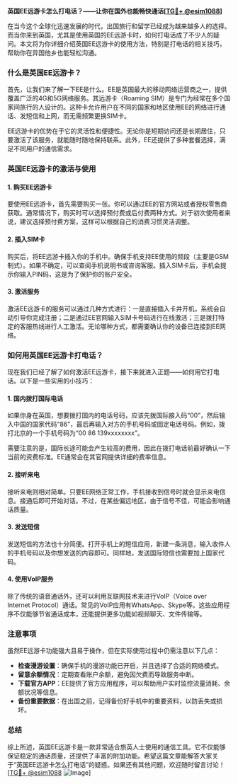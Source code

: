 **英国EE远游卡怎么打电话？——让你在国外也能畅快通话[[TG💪+ @esim1088](https://t.me/s/esim1088)]**

在当今这个全球化迅速发展的时代，出国旅行和留学已经成为越来越多人的选择。而当你来到英国，尤其是使用英国的EE远游卡时，如何打电话成了不少人的疑问。本文将为你详细介绍英国EE远游卡的使用方法，特别是打电话的相关技巧，帮助你在异国他乡也能轻松沟通。

### 什么是英国EE远游卡？

首先，让我们来了解一下EE是什么。EE是英国最大的移动网络运营商之一，提供覆盖广泛的4G和5G网络服务。其远游卡（Roaming SIM）是专门为经常在多个国家间旅行的人设计的。这种卡允许用户在不同的国家和地区使用EE的网络进行通话、发短信和上网，而无需频繁更换SIM卡。

EE远游卡的优势在于它的灵活性和便捷性。无论你是短期访问还是长期居住，只要激活了该服务，就能随时随地保持联系。此外，EE还提供了多种套餐选择，满足不同用户的通信需求。

### 英国EE远游卡的激活与使用

#### 1. 购买EE远游卡

要使用EE远游卡，首先需要购买一张。你可以通过EE的官方网站或者授权零售商获取。通常情况下，购买时可以选择预付费或后付费两种方式。对于初次使用者来说，建议选择预付费方案，这样可以根据自己的消费习惯灵活调整。

#### 2. 插入SIM卡

购买后，将EE远游卡插入你的手机中。确保手机支持EE使用的频段（主要是GSM制式）。如果不确定，可以查阅手机说明书或咨询客服。插入SIM卡后，手机会提示你输入PIN码，这是为了保护你的账户安全。

#### 3. 激活服务

激活EE远游卡的服务可以通过几种方式进行：一是直接插入卡并开机，系统会自动引导你完成注册；二是通过EE官网输入SIM卡号码进行在线激活；三是拨打特定的客服热线进行人工激活。无论哪种方式，都需要确认你的设备已连接到EE网络。

### 如何用英国EE远游卡打电话？

现在我们已经了解了如何激活EE远游卡，接下来就进入正题——如何用它打电话。以下是一些实用的小技巧：

#### 1. 国内拨打国际电话

如果你身在英国，想要拨打国内的电话号码，应该先拨国际接入码“00”，然后输入中国的国家代码“86”，最后再输入对方的手机号码或固定电话号码。例如，拨打北京的一个手机号码为“00 86 139xxxxxxxx”。

需要注意的是，国际长途可能会产生较高的费用，因此在拨打电话前最好确认一下当前的资费标准。EE通常会在其官网提供详细的费率信息。

#### 2. 接听来电

接听来电则相对简单。只要EE网络正常工作，手机接收到信号时就会显示来电信息。接通后即可开始对话。不过，在某些偏远地区，由于信号不佳，可能会影响通话质量。

#### 3. 发送短信

发送短信的方法也十分简便。打开手机上的短信应用，新建一条消息，输入收件人的手机号码以及你想发送的内容即可。同样地，发送国际短信也需要加上国家代码。

#### 4. 使用VoIP服务

除了传统的语音通话外，还可以利用互联网技术来进行VoIP（Voice over Internet Protocol）通话。常见的VoIP应用有WhatsApp、Skype等。这些应用程序不仅能够节省通话成本，还能提供更多功能如视频聊天、文件传输等。

### 注意事项

虽然EE远游卡功能强大且易于操作，但在实际使用过程中仍需注意以下几点：

- **检查漫游设置**：确保手机的漫游功能已开启，并且选择了合适的网络模式。
- **留意余额情况**：定期查看账户余额，避免因欠费而导致服务中断。
- **下载官方APP**：EE提供了官方应用程序，可以帮助用户实时监控流量消耗、余额状况等信息。
- **备份重要数据**：在出国之前，记得备份好手机中的重要资料，以防丢失或损坏。

### 总结

综上所述，英国EE远游卡是一款非常适合旅英人士使用的通信工具。它不仅能够保证稳定的通话质量，还提供了丰富的附加功能。希望这篇文章能解答大家关于“英国EE远游卡怎么打电话”的疑惑。如果还有其他问题，欢迎随时留言讨论！[[TG💪+ @esim1088](https://t.me/s/esim1088) ![Image](https://i.postimg.cc/4NQfJmqS/Snipaste-2025-05-13-00-14-12.png)]